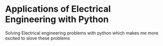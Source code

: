 # Applications of Electrical Engineering with Python
Solving Electrical engineering problems with python which makes me more excited to slove these problems
